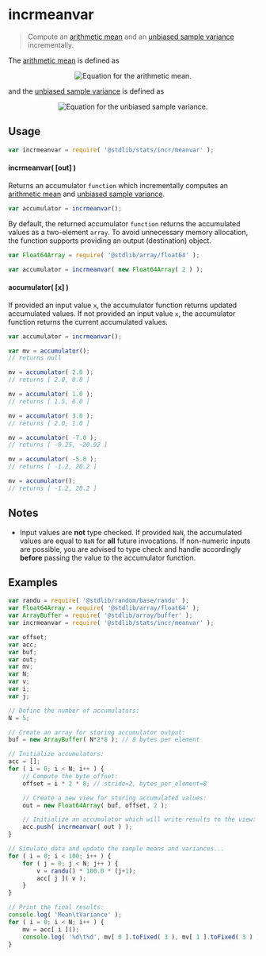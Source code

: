 <!--

@license Apache-2.0

Copyright (c) 2018 The Stdlib Authors.

Licensed under the Apache License, Version 2.0 (the "License");
you may not use this file except in compliance with the License.
You may obtain a copy of the License at

   http://www.apache.org/licenses/LICENSE-2.0

Unless required by applicable law or agreed to in writing, software
distributed under the License is distributed on an "AS IS" BASIS,
WITHOUT WARRANTIES OR CONDITIONS OF ANY KIND, either express or implied.
See the License for the specific language governing permissions and
limitations under the License.

-->

# incrmeanvar

> Compute an [arithmetic mean][arithmetic-mean] and an [unbiased sample variance][sample-variance] incrementally.

<section class="intro">

The [arithmetic mean][arithmetic-mean] is defined as

<!-- <equation class="equation" label="eq:arithmetic_mean" align="center" raw="\mu = \frac{1}{n} \sum_{i=0}^{n-1} x_i" alt="Equation for the arithmetic mean."> -->

<div class="equation" align="center" data-raw-text="\mu = \frac{1}{n} \sum_{i=0}^{n-1} x_i" data-equation="eq:arithmetic_mean">
    <img src="https://cdn.rawgit.com/stdlib-js/stdlib/eafa6e61d15b7c712c9288d59d8e0e3f0aa6c011/lib/node_modules/@stdlib/stats/incr/meanvar/docs/img/equation_arithmetic_mean.svg" alt="Equation for the arithmetic mean.">
    <br>
</div>

<!-- </equation> -->

and the [unbiased sample variance][sample-variance] is defined as

<!-- <equation class="equation" label="eq:unbiased_sample_variance" align="center" raw="s^2 = \frac{1}{n-1} \sum_{i=0}^{n-1} ( x_i - \bar{x} )^2" alt="Equation for the unbiased sample variance."> -->

<div class="equation" align="center" data-raw-text="s^2 = \frac{1}{n-1} \sum_{i=0}^{n-1} ( x_i - \bar{x} )^2" data-equation="eq:unbiased_sample_variance">
    <img src="https://cdn.rawgit.com/stdlib-js/stdlib/eafa6e61d15b7c712c9288d59d8e0e3f0aa6c011/lib/node_modules/@stdlib/stats/incr/meanvar/docs/img/equation_unbiased_sample_variance.svg" alt="Equation for the unbiased sample variance.">
    <br>
</div>

<!-- </equation> -->

<section class="usage">

## Usage

```javascript
var incrmeanvar = require( '@stdlib/stats/incr/meanvar' );
```

#### incrmeanvar( \[out] )

Returns an accumulator `function` which incrementally computes an [arithmetic mean][arithmetic-mean] and [unbiased sample variance][sample-variance].

```javascript
var accumulator = incrmeanvar();
```

By default, the returned accumulator `function` returns the accumulated values as a two-element `array`. To avoid unnecessary memory allocation, the function supports providing an output (destination) object.

```javascript
var Float64Array = require( '@stdlib/array/float64' );

var accumulator = incrmeanvar( new Float64Array( 2 ) );
```

#### accumulator( \[x] )

If provided an input value `x`, the accumulator function returns updated accumulated values. If not provided an input value `x`, the accumulator function returns the current accumulated values.

```javascript
var accumulator = incrmeanvar();

var mv = accumulator();
// returns null

mv = accumulator( 2.0 );
// returns [ 2.0, 0.0 ]

mv = accumulator( 1.0 );
// returns [ 1.5, 0.0 ]

mv = accumulator( 3.0 );
// returns [ 2.0, 1.0 ]

mv = accumulator( -7.0 );
// returns [ -0.25, ~20.92 ]

mv = accumulator( -5.0 );
// returns [ -1.2, 20.2 ]

mv = accumulator();
// returns [ -1.2, 20.2 ]
```

</section>

<!-- /.usage -->

<section class="notes">

## Notes

-   Input values are **not** type checked. If provided `NaN`, the accumulated values are equal to `NaN` for **all** future invocations. If non-numeric inputs are possible, you are advised to type check and handle accordingly **before** passing the value to the accumulator function.

</section>

<!-- /.notes -->

<section class="examples">

## Examples

<!-- eslint no-undef: "error" -->

```javascript
var randu = require( '@stdlib/random/base/randu' );
var Float64Array = require( '@stdlib/array/float64' );
var ArrayBuffer = require( '@stdlib/array/buffer' );
var incrmeanvar = require( '@stdlib/stats/incr/meanvar' );

var offset;
var acc;
var buf;
var out;
var mv;
var N;
var v;
var i;
var j;

// Define the number of accumulators:
N = 5;

// Create an array for storing accumulator output:
buf = new ArrayBuffer( N*2*8 ); // 8 bytes per element

// Initialize accumulators:
acc = [];
for ( i = 0; i < N; i++ ) {
    // Compute the byte offset:
    offset = i * 2 * 8; // stride=2, bytes_per_element=8

    // Create a new view for storing accumulated values:
    out = new Float64Array( buf, offset, 2 );

    // Initialize an accumulator which will write results to the view:
    acc.push( incrmeanvar( out ) );
}

// Simulate data and update the sample means and variances...
for ( i = 0; i < 100; i++ ) {
    for ( j = 0; j < N; j++ ) {
        v = randu() * 100.0 * (j+1);
        acc[ j ]( v );
    }
}

// Print the final results:
console.log( 'Mean\tVariance' );
for ( i = 0; i < N; i++ ) {
    mv = acc[ i ]();
    console.log( '%d\t%d', mv[ 0 ].toFixed( 3 ), mv[ 1 ].toFixed( 3 ) );
}
```

</section>

<!-- /.examples -->

<section class="links">

[arithmetic-mean]: https://en.wikipedia.org/wiki/Arithmetic_mean

[sample-variance]: https://en.wikipedia.org/wiki/Variance

</section>

<!-- /.links -->
